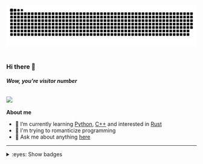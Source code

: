 <picture>
 <source media="(prefers-color-scheme: dark)" srcset="https://raw.githubusercontent.com/benzlokzik/benzlokzik/main/img/github-contribution-grid-snake-dark.svg" />
 <source media="(prefers-color-scheme: light)" srcset="https://raw.githubusercontent.com/benzlokzik/benzlokzik/main/img/github-contribution-grid-snake.svg" />
 <img alt="github-snake" src="https://raw.githubusercontent.com/benzlokzik/benzlokzik/main/img/github-contribution-grid-snake.svg" />
</picture>
<br/> <br/>

### Hi there 👋

###### **Wow, you're visitor number**

<img src="https://profile-counter.glitch.me/benzlokzik/count.svg" />



<!--
**benzlokzik/benzlokzik** is a ✨ _special_ ✨ repository because its `README.md` (this file) appears on your GitHub profile.

Here are some ideas to get you started:


- 👯 I’m looking to collaborate on ...
- 🤔 I’m looking for help with ...
- 💬 Ask me about ...
- 📫 How to reach me: ...
- 😄 Pronouns: ...
- ⚡ Fun fact: ...
-->

**About me**

- 🌱 I’m currently learning [Python](https://github.com/topics/python), [C++](https://github.com/topics/cpp) and
  interested in [Rust](https://github.com/topics/rust)
- 💜 I'm trying to romanticize programming
- 💬 Ask me about anything [here](https://github.com/benzlokzik/benzlokzik/issues)

---



<details>

<summary>:eyes: Show badges</summary>

[//]: # ( <br/>)

[//]: # ( <img src="https://gpvc.arturio.dev/benzlokzik" align="center">)

<br/> <br/>

| <picture> <source srcset="https://github-readme-stats-benzlokzik.vercel.app/api?username=benzlokzik&show_icons=true&include_all_commits=true&show=reviews,discussions_started,discussions_answered,prs_merged,prs_merged_percentage&hide_border=true&theme=monokai" media="(prefers-color-scheme: dark)"/><source srcset="https://github-readme-stats-benzlokzik.vercel.app/api?username=benzlokzik&show_icons=true&include_all_commits=true&show=reviews,discussions_started,discussions_answered,prs_merged,prs_merged_percentage&hide_border=true&theme=buefy" media="(prefers-color-scheme: light), (prefers-color-scheme: no-preference)"/> <img src="https://github-readme-stats-benzlokzik.vercel.app/api?username=benzlokzik&show_icons=true&include_all_commits=true&show=reviews,discussions_started,discussions_answered,prs_merged,prs_merged_percentage&hide_border=true&theme=buefy" /> </picture> | <picture><source srcset="https://github-readme-stats-benzlokzik.vercel.app/api/top-langs/?username=benzlokzik&layout=compact&langs_count=12&hide_border=true&theme=monokai" media="(prefers-color-scheme: dark)"/><source srcset="https://github-readme-stats-benzlokzik.vercel.app/api/top-langs/?username=benzlokzik&layout=compact&langs_count=12&hide_border=true&theme=buefy" media="(prefers-color-scheme: light), (prefers-color-scheme: no-preference)"/><img src="https://github-readme-stats-benzlokzik.vercel.app/api?username=benzlokzik&show_icons=true" /></picture> |
|:----------------------------------------------------------------------------------------------------------------------------------------------------------------------------------------------------------------------------------------------------------------------------------------------------------------------------------------------------------------------------------------------------------------------------------------------------------------------------------------------------------------------------------------------------------------------------------------------------------------------------------------------------------------------------------------------------------------------------------------------------------------------------------------------------------------------------------------------------------------------------------------------------------------:|:----------------------------------------------------------------------------------------------------------------------------------------------------------------------------------------------------------------------------------------------------------------------------------------------------------------------------------------------------------------------------------------------------------------------------------------------------------------------------------------------------------------------------------------------------------------------------------:|
|                                                                                                                                                                                                                    <picture> <source srcset="https://streak-stats.demolab.com?user=benzlokzik&theme=monokai&hide_border=true&mode=weekly" media="(prefers-color-scheme: dark)"/><source srcset="https://streak-stats.demolab.com?user=benzlokzik&theme=buefy&hide_border=true&mode=weekly" media="(prefers-color-scheme: light), (prefers-color-scheme: no-preference)"/> <img src="https://streak-stats.demolab.com?user=benzlokzik&theme=buefy&hide_border=true&mode=weekly" /> </picture>                                                                                                                                                                                                                     |                                        <picture><source srcset="https://streak-stats.demolab.com?user=benzlokzik&theme=monokai&hide_border=true&locale=ru&mode=weekly" media="(prefers-color-scheme: dark)"/><source srcset="https://streak-stats.demolab.com?user=benzlokzik&theme=buefy&hide_border=true&locale=ru&mode=weekly" media="(prefers-color-scheme: light), (prefers-color-scheme: no-preference)"/><img src="https://streak-stats.demolab.com?user=benzlokzik&theme=buefy&hide_border=true&locale=ru&mode=weekly" /></picture>                                        |
|                                                                                                                                                                                                                                      <picture> <source srcset="https://streak-stats.demolab.com?user=benzlokzik&theme=monokai&hide_border=true" media="(prefers-color-scheme: dark)"/><source srcset="https://streak-stats.demolab.com?user=benzlokzik&theme=buefy&hide_border=true" media="(prefers-color-scheme: light), (prefers-color-scheme: no-preference)"/> <img src="https://streak-stats.demolab.com?user=benzlokzik&theme=buefy&hide_border=true" /> </picture>                                                                                                                                                                                                                                       |                                                          <picture><source srcset="https://streak-stats.demolab.com?user=benzlokzik&theme=monokai&hide_border=true&locale=hy" media="(prefers-color-scheme: dark)"/><source srcset="https://streak-stats.demolab.com?user=benzlokzik&theme=buefy&hide_border=true&locale=hy" media="(prefers-color-scheme: light), (prefers-color-scheme: no-preference)"/><img src="https://streak-stats.demolab.com?user=benzlokzik&theme=buefy&hide_border=true&locale=hy"/></picture>                                                           |

</details>
